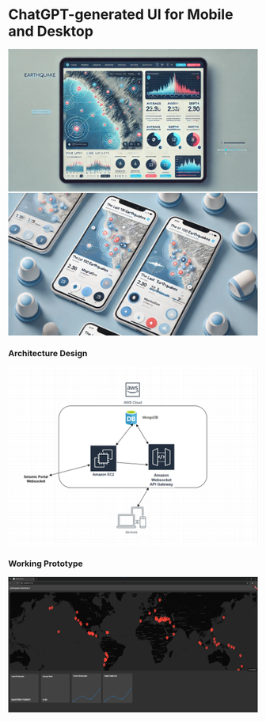 # ChatGPT-generated UI for Mobile and Desktop
![](images/ui.png)
![](images/ui_mobile.png)

### Architecture Design

![](images/design_v2.png)

### Working Prototype
![](images/prototype_sample_1_26_2025.png)
